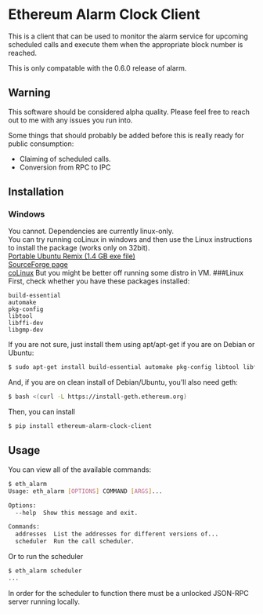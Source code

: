 # Ethereum Alarm Clock Client


This is a client that can be used to monitor the alarm service for upcoming
scheduled calls and execute them when the appropriate block number is reached.

This is only compatable with the 0.6.0 release of alarm.

## Warning

This software should be considered alpha quality.  Please feel free to reach out to me with any issues you run into.

Some things that should probably be added before this is really ready for
public consumption:

* Claiming of scheduled calls.
* Conversion from RPC to IPC


## Installation
### Windows  
You cannot. Dependencies are currently linux-only.  
You can try running coLinux in windows and then use the Linux instructions to install the package (works only on 32bit).  
[Portable Ubuntu Remix (1.4 GB exe file)](http://kent.dl.sourceforge.net/project/portableubuntu/portableubuntu/Version_4/Portable_Ubuntu_V4_slimLZM2_091311.exe)  
[SourceForge page](https://sourceforge.net/projects/portableubuntu/?source=typ_redirect)  
[coLinux](https://sourceforge.net/projects/colinux/files/)
But you might be better off running some distro in VM.
###Linux  
First, check whether you have these packages installed:  

    build-essential
    automake
    pkg-config
    libtool
    libffi-dev
    libgmp-dev
If you are not sure, just install them using apt/apt-get if you are on Debian or Ubuntu:  
```bash
$ sudo apt-get install build-essential automake pkg-config libtool libffi-dev libgmp-dev
```
And, if you are on clean install of Debian/Ubuntu, you'll also need geth:  
```bash
$ bash <(curl -L https://install-geth.ethereum.org)
```
Then, you can install
```bash
$ pip install ethereum-alarm-clock-client
```


## Usage

You can view all of the available commands:

```bash
$ eth_alarm
Usage: eth_alarm [OPTIONS] COMMAND [ARGS]...

Options:
  --help  Show this message and exit.

Commands:
  addresses  List the addresses for different versions of...
  scheduler  Run the call scheduler.
```

Or to run the scheduler

```bash
$ eth_alarm scheduler
...
```

In order for the scheduler to function there must be a unlocked JSON-RPC server
running locally.
